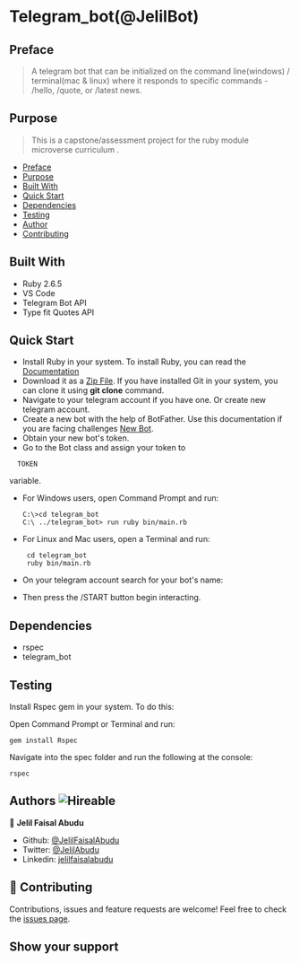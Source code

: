 # Telegram_bot(@JelilBot)

## Preface

> A telegram bot that can be initialized on the command line(windows) / terminal(mac &amp; linux) where it responds to specific commands - /hello, /quote, or /latest news.

## Purpose

> This is a capstone/assessment project for the ruby module microverse curriculum .

- [Preface](#preface)
- [Purpose](#purpose)
- [Built With](#built-with)
- [Quick Start](#quick-start)
- [Dependencies](#dependencies)
- [Testing](#testing)
- [Author](#author)
- [Contributing](#contributing)

## Built With

- Ruby 2.6.5
- VS Code
- Telegram Bot API
- Type fit Quotes API

## Quick Start

- Install Ruby in your system. To install Ruby, you can read the [Documentation](https://www.ruby-lang.org/en/documentation/installation/)
- Download it as a [Zip File](https://github.com/JelilFaisalAbudu/telegram_bot/archive/master.zip). If you have installed Git in your system, you can clone it using **git clone** command.
- Navigate to your telegram account if you have one. Or create new telegram account.
- Create a new bot with the help of BotFather. Use this documentation if you are facing challenges [New Bot](https://core.telegram.org/bots#6-botfather).
- Obtain your new bot's token.
- Go to the Bot class and assign your token to

```console
  TOKEN
```

variable.

- For Windows users, open Command Prompt and run:

  ```console
  C:\>cd telegram_bot
  C:\ ../telegram_bot> run ruby bin/main.rb
  ```

- For Linux and Mac users, open a Terminal and run:

  ```console
   cd telegram_bot
   ruby bin/main.rb
  ```

- On your telegram account search for your bot's name:

- Then press the /START button begin interacting.

## Dependencies

- rspec
- telegram_bot

## Testing

Install Rspec gem in your system. To do this:

Open Command Prompt or Terminal and run:

```console
gem install Rspec
```

Navigate into the spec folder and run the following at the console:

```console
rspec
```

## Authors ![Hireable](https://img.shields.io/badge/HIREABLE-YES-yellowgreen&?style=for-the-badge)

👤 **Jelil Faisal Abudu**

- Github: [@JelilFaisalAbudu](https://github.com/JelilFaisalAbudu)
- Twitter: [@JelilAbudu](https://twitter.com/jelilabudu)
- Linkedin: [jelilfaisalabudu](https://linkedin.com/in/jelilfaisalabudu)

## 🤝 Contributing

Contributions, issues and feature requests are welcome!
Feel free to check the [issues page](https://github.com/JelilFaisalAbudu/tic_tac_toe_game/issues).

## Show your support
